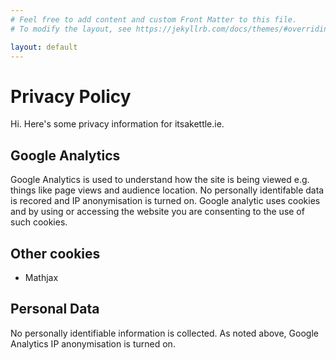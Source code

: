 ```yaml
---
# Feel free to add content and custom Front Matter to this file.
# To modify the layout, see https://jekyllrb.com/docs/themes/#overriding-theme-defaults

layout: default
---
```

# Privacy Policy
Hi. Here's some privacy information for itsakettle.ie.

## Google Analytics
Google Analytics is used to understand how the site is being viewed e.g. things like page views and audience location. No personally identifable data is recored and IP anonymisation is turned on. Google analytic uses cookies and by using or accessing the website you are consenting to the use of such cookies.

## Other cookies


* Mathjax

## Personal Data
No personally identifiable information is collected. As noted above, Google Analytics IP anonymisation is turned on.